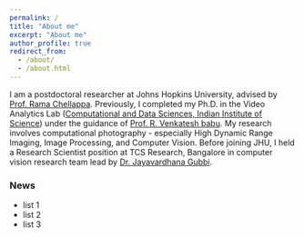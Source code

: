 ```yaml
---
permalink: /
title: "About me"
excerpt: "About me"
author_profile: true
redirect_from: 
  - /about/
  - /about.html
---
```


I am a postdoctoral researcher at Johns Hopkins University, advised by [Prof. Rama Chellappa](https://engineering.jhu.edu/ece/faculty/rama-chellappa/). Previously, I completed my Ph.D. in the Video Analytics Lab ([Computational and Data Sciences, Indian Institute of Science](http://cds.iisc.ac.in/)) under the guidance of [Prof. R. Venkatesh babu](http://cds.iisc.ac.in/faculty/venky/). My research involves computational photography - especially High Dynamic Range Imaging, Image Processing, and Computer Vision. Before joining JHU, I held a Research Scientist position at TCS Research, Bangalore in computer vision research team lead by [Dr. Jayavardhana Gubbi](https://scholar.google.com.au/citations?user=Ec2g4ewAAAAJ&hl=en). 

### News
- list 1
- list 2
- list 3
